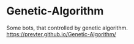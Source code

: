 # Genetic-Algorithm
Some bots, that controlled by genetic algorithm. https://prevter.github.io/Genetic-Algorithm/

